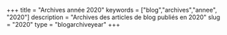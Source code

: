 +++
title = "Archives année 2020"
keywords = ["blog","archives","annee", "2020"]
description = "Archives des articles de blog publiés en 2020"
slug = "2020"
type = "blogarchiveyear"
+++